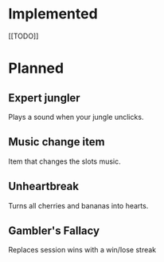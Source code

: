# Implemented
[[TODO]]
# Planned
## Expert jungler
Plays a sound when your jungle unclicks.
## Music change item
Item that changes the slots music.
## Unheartbreak
Turns all cherries and bananas into hearts.
## Gambler's Fallacy
Replaces session wins with a win/lose streak